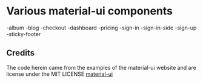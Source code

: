 # Various material-ui components

-album
-blog
-checkout
-dashboard
-pricing
-sign-in
-sign-in-side
-sign-up
-sticky-footer

## Credits

The code herein came from the examples of the material-ui website and are license under the MIT LICENSE
[material-ui](https://github.com/mui-org/material-ui/tree/master/docs/src/pages/getting-started/templates/)
